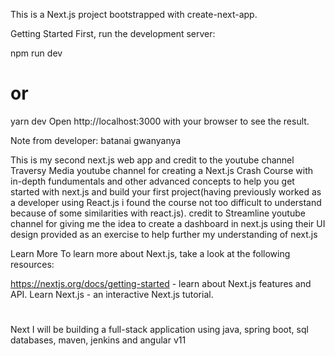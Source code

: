This is a Next.js project bootstrapped with create-next-app.


Getting Started
First, run the development server:

npm run dev
# or
yarn dev
Open http://localhost:3000 with your browser to see the result.

Note from developer: batanai gwanyanya

This is my second next.js web app and credit to the youtube channel Traversy Media youtube channel for creating a Next.js Crash Course with in-depth fundumentals and other advanced concepts to help you get started with next.js and build your first project(having previously worked as a developer using React.js i found the course not too difficult to understand because of some similarities with react.js). credit to Streamline youtube channel for giving me the idea to create a dashboard in next.js using their UI design provided as an exercise to help further my understanding of next.js

Learn More
To learn more about Next.js, take a look at the following resources:

https://nextjs.org/docs/getting-started - learn about Next.js features and API.
Learn Next.js - an interactive Next.js tutorial.

# 
Next I will be building a full-stack application using java, spring boot, sql databases, maven, jenkins and angular v11
